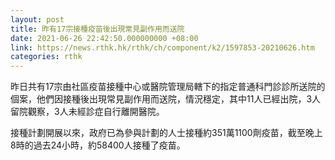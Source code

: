 ```yaml
---
layout: post
title: 昨有17宗接種疫苗後出現常見副作用而送院
date: 2021-06-26 22:42:50.000000000 +08:00
link: https://news.rthk.hk/rthk/ch/component/k2/1597853-20210626.htm
categories: rthk
---
```


昨日共有17宗由社區疫苗接種中心或醫院管理局轄下的指定普通科門診診所送院的個案，他們因接種後出現常見副作用而送院，情況穩定，其中11人已經出院，3人留院觀察，3人未經診症自行離開醫院。

接種計劃開展以來，政府已為參與計劃的人士接種約351萬1100劑疫苗，截至晚上8時的過去24小時，約58400人接種了疫苗。
